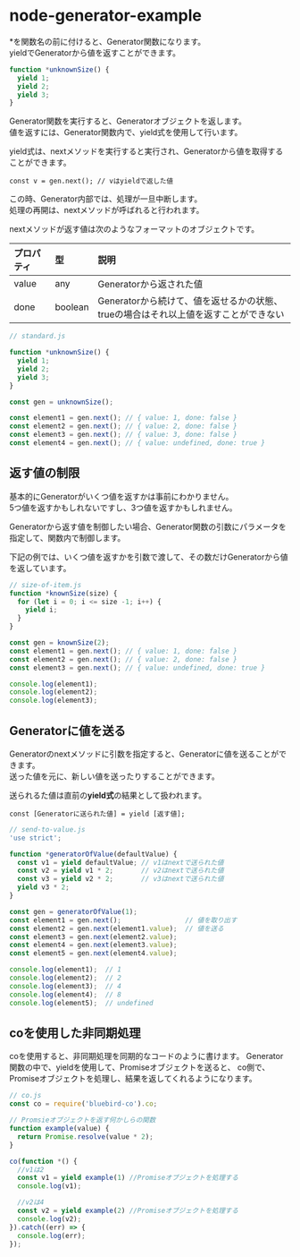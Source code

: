 # node-generator-example

*を関数名の前に付けると、Generator関数になります。  
yieldでGeneratorから値を返すことができます。

```js
function *unknownSize() {
  yield 1;
  yield 2;
  yield 3;
}
```

Generator関数を実行すると、Generatorオブジェクトを返します。  
値を返すには、Generator関数内で、yield式を使用して行います。
 
yield式は、nextメソッドを実行すると実行され、Generatorから値を取得することができます。

	const v = gen.next(); // vはyieldで返した値

この時、Generator内部では、処理が一旦中断します。  
処理の再開は、nextメソッドが呼ばれると行われます。

nextメソッドが返す値は次のようなフォーマットのオブジェクトです。

|プロパティ|型|説明|
|:----|:----|:----|
|value|any|Generatorから返された値|
|done|boolean|Generatorから続けて、値を返せるかの状態、trueの場合はそれ以上値を返すことができない|

```js
// standard.js

function *unknownSize() {
  yield 1;
  yield 2;
  yield 3;
}

const gen = unknownSize();

const element1 = gen.next(); // { value: 1, done: false }
const element2 = gen.next(); // { value: 2, done: false }
const element3 = gen.next(); // { value: 3, done: false }
const element4 = gen.next(); // { value: undefined, done: true }
```

## 返す値の制限

基本的にGeneratorがいくつ値を返すかは事前にわかりません。  
5つ値を返すかもしれないですし、3つ値を返すかもしれません。  

Generatorから返す値を制御したい場合、Generator関数の引数にパラメータを指定して、関数内で制御します。

下記の例では、いくつ値を返すかを引数で渡して、その数だけGeneratorから値を返しています。

```js
// size-of-item.js
function *knownSize(size) {
  for (let i = 0; i <= size -1; i++) {
    yield i;
  }
}

const gen = knownSize(2);
const element1 = gen.next(); // { value: 1, done: false }
const element2 = gen.next(); // { value: 2, done: false }
const element3 = gen.next(); // { value: undefined, done: true }

console.log(element1);
console.log(element2);
console.log(element3);
```

## Generatorに値を送る

Generatorのnextメソッドに引数を指定すると、Generatorに値を送ることができます。  
送った値を元に、新しい値を送ったりすることができます。

送られるた値は直前の**yield式**の結果として扱われます。

	const [Generatorに送られた値] = yield [返す値];


```js
// send-to-value.js
'use strict';

function *generatorOfValue(defaultValue) {
  const v1 = yield defaultValue; // v1はnextで送られた値
  const v2 = yield v1 * 2;       // v2はnextで送られた値
  const v3 = yield v2 * 2;       // v3はnextで送られた値
  yield v3 * 2;
}

const gen = generatorOfValue(1);
const element1 = gen.next();                // 値を取り出す
const element2 = gen.next(element1.value);  // 値を送る
const element3 = gen.next(element2.value);
const element4 = gen.next(element3.value);
const element5 = gen.next(element4.value);

console.log(element1);  // 1
console.log(element2);  // 2
console.log(element3);  // 4
console.log(element4);  // 8
console.log(element5);  // undefined
```


## coを使用した非同期処理

coを使用すると、非同期処理を同期的なコードのように書けます。
Generator関数の中で、yieldを使用して、Promiseオブジェクトを送ると、
co側で、Promiseオブジェクトを処理し、結果を返してくれるようになります。

```js
// co.js
const co = require('bluebird-co').co;

// Promsieオブジェクトを返す何かしらの関数
function example(value) {
  return Promise.resolve(value * 2);
}

co(function *() {
  //v1は2
  const v1 = yield example(1) //Promiseオブジェクトを処理する
  console.log(v1);

  //v2は4
  const v2 = yield example(2) //Promiseオブジェクトを処理する
  console.log(v2);
}).catch((err) => {
  console.log(err);
});
```
